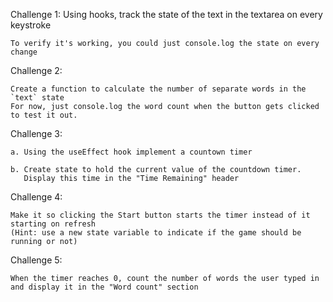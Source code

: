 Challenge 1: Using hooks, track the state of the text in the textarea on every keystroke
 
    To verify it's working, you could just console.log the state on every change

 Challenge 2:
   
    Create a function to calculate the number of separate words in the `text` state
    For now, just console.log the word count when the button gets clicked to test it out.
   
Challenge 3:

    a. Using the useEffect hook implement a countown timer 
   
    b. Create state to hold the current value of the countdown timer.
       Display this time in the "Time Remaining" header
   
Challenge 4:
   
    Make it so clicking the Start button starts the timer instead of it starting on refresh
    (Hint: use a new state variable to indicate if the game should be running or not)
   
Challenge 5:
   
    When the timer reaches 0, count the number of words the user typed in
    and display it in the "Word count" section
  